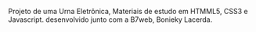 Projeto de  uma Urna Eletrônica, Materiais de estudo em HTMML5, CSS3 e Javascript. desenvolvido junto com a B7web, Bonieky Lacerda.
